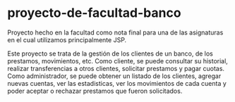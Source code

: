 # proyecto-de-facultad-banco
Proyecto hecho en la facultad como nota final para una de las asignaturas en el cual utilizamos principalmente JSP.

Este proyecto se trata de la gestión de los clientes de un banco, de los prestamos, movimientos, etc. Como cliente, se puede consultar su historial, realizar transferencias a otros clientes, solicitar prestamos y pagar cuotas. Como administrador, se puede obtener un listado de los clientes, agregar nuevas cuentas, ver las estadisticas, ver los movimientos de cada cuenta y poder aceptar o rechazar prestamos que fueron solicitados.
